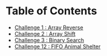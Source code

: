 # Table of Contents

- [Challenge 1 : Array Reverse]()
- [Challenge 2 : Array Shift](./src/main/java/challenges/ArrayShift.java)
- [Challenge 3 : Binary Search](./src/main/java/challenges/BinarySearch.java)
- [Challenge 12 : FIFO Animal Shelter]()



